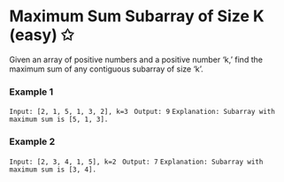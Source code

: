 # Maximum Sum Subarray of Size K (easy) ✩

Given an array of positive numbers and a positive number ‘k,’ find the maximum sum of any contiguous subarray of size ‘k’.


### Example 1
`Input: [2, 1, 5, 1, 3, 2], k=3 `
`Output: 9`
`Explanation: Subarray with maximum sum is [5, 1, 3].`

### Example 2
`Input: [2, 3, 4, 1, 5], k=2 `
`Output: 7`
`Explanation: Subarray with maximum sum is [3, 4].`

